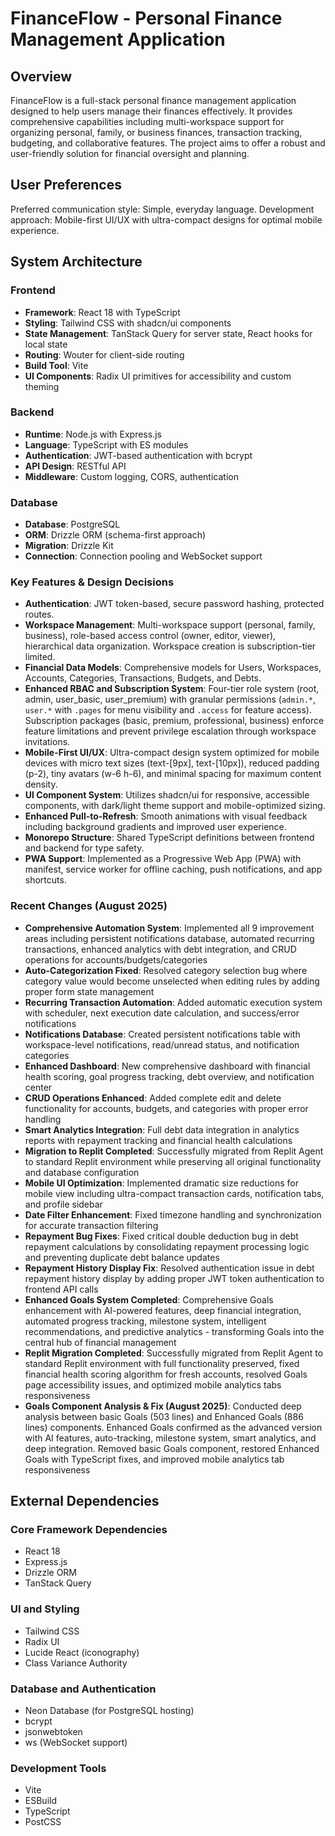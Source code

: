 # FinanceFlow - Personal Finance Management Application

## Overview
FinanceFlow is a full-stack personal finance management application designed to help users manage their finances effectively. It provides comprehensive capabilities including multi-workspace support for organizing personal, family, or business finances, transaction tracking, budgeting, and collaborative features. The project aims to offer a robust and user-friendly solution for financial oversight and planning.

## User Preferences
Preferred communication style: Simple, everyday language.
Development approach: Mobile-first UI/UX with ultra-compact designs for optimal mobile experience.

## System Architecture

### Frontend
- **Framework**: React 18 with TypeScript
- **Styling**: Tailwind CSS with shadcn/ui components
- **State Management**: TanStack Query for server state, React hooks for local state
- **Routing**: Wouter for client-side routing
- **Build Tool**: Vite
- **UI Components**: Radix UI primitives for accessibility and custom theming

### Backend
- **Runtime**: Node.js with Express.js
- **Language**: TypeScript with ES modules
- **Authentication**: JWT-based authentication with bcrypt
- **API Design**: RESTful API
- **Middleware**: Custom logging, CORS, authentication

### Database
- **Database**: PostgreSQL
- **ORM**: Drizzle ORM (schema-first approach)
- **Migration**: Drizzle Kit
- **Connection**: Connection pooling and WebSocket support

### Key Features & Design Decisions
- **Authentication**: JWT token-based, secure password hashing, protected routes.
- **Workspace Management**: Multi-workspace support (personal, family, business), role-based access control (owner, editor, viewer), hierarchical data organization. Workspace creation is subscription-tier limited.
- **Financial Data Models**: Comprehensive models for Users, Workspaces, Accounts, Categories, Transactions, Budgets, and Debts.
- **Enhanced RBAC and Subscription System**: Four-tier role system (root, admin, user_basic, user_premium) with granular permissions (`admin.*`, `user.*` with `.pages` for menu visibility and `.access` for feature access). Subscription packages (basic, premium, professional, business) enforce feature limitations and prevent privilege escalation through workspace invitations.
- **Mobile-First UI/UX**: Ultra-compact design system optimized for mobile devices with micro text sizes (text-[9px], text-[10px]), reduced padding (p-2), tiny avatars (w-6 h-6), and minimal spacing for maximum content density.
- **UI Component System**: Utilizes shadcn/ui for responsive, accessible components, with dark/light theme support and mobile-optimized sizing.
- **Enhanced Pull-to-Refresh**: Smooth animations with visual feedback including background gradients and improved user experience.
- **Monorepo Structure**: Shared TypeScript definitions between frontend and backend for type safety.
- **PWA Support**: Implemented as a Progressive Web App (PWA) with manifest, service worker for offline caching, push notifications, and app shortcuts.

### Recent Changes (August 2025)
- **Comprehensive Automation System**: Implemented all 9 improvement areas including persistent notifications database, automated recurring transactions, enhanced analytics with debt integration, and CRUD operations for accounts/budgets/categories
- **Auto-Categorization Fixed**: Resolved category selection bug where category value would become unselected when editing rules by adding proper form state management
- **Recurring Transaction Automation**: Added automatic execution system with scheduler, next execution date calculation, and success/error notifications
- **Notifications Database**: Created persistent notifications table with workspace-level notifications, read/unread status, and notification categories
- **Enhanced Dashboard**: New comprehensive dashboard with financial health scoring, goal progress tracking, debt overview, and notification center
- **CRUD Operations Enhanced**: Added complete edit and delete functionality for accounts, budgets, and categories with proper error handling
- **Smart Analytics Integration**: Full debt data integration in analytics reports with repayment tracking and financial health calculations
- **Migration to Replit Completed**: Successfully migrated from Replit Agent to standard Replit environment while preserving all original functionality and database configuration
- **Mobile UI Optimization**: Implemented dramatic size reductions for mobile view including ultra-compact transaction cards, notification tabs, and profile sidebar
- **Date Filter Enhancement**: Fixed timezone handling and synchronization for accurate transaction filtering
- **Repayment Bug Fixes**: Fixed critical double deduction bug in debt repayment calculations by consolidating repayment processing logic and preventing duplicate debt balance updates
- **Repayment History Display Fix**: Resolved authentication issue in debt repayment history display by adding proper JWT token authentication to frontend API calls
- **Enhanced Goals System Completed**: Comprehensive Goals enhancement with AI-powered features, deep financial integration, automated progress tracking, milestone system, intelligent recommendations, and predictive analytics - transforming Goals into the central hub of financial management
- **Replit Migration Completed**: Successfully migrated from Replit Agent to standard Replit environment with full functionality preserved, fixed financial health scoring algorithm for fresh accounts, resolved Goals page accessibility issues, and optimized mobile analytics tabs responsiveness
- **Goals Component Analysis & Fix (August 2025)**: Conducted deep analysis between basic Goals (503 lines) and Enhanced Goals (886 lines) components. Enhanced Goals confirmed as the advanced version with AI features, auto-tracking, milestone system, smart analytics, and deep integration. Removed basic Goals component, restored Enhanced Goals with TypeScript fixes, and improved mobile analytics tab responsiveness

## External Dependencies

### Core Framework Dependencies
- React 18
- Express.js
- Drizzle ORM
- TanStack Query

### UI and Styling
- Tailwind CSS
- Radix UI
- Lucide React (iconography)
- Class Variance Authority

### Database and Authentication
- Neon Database (for PostgreSQL hosting)
- bcrypt
- jsonwebtoken
- ws (WebSocket support)

### Development Tools
- Vite
- ESBuild
- TypeScript
- PostCSS